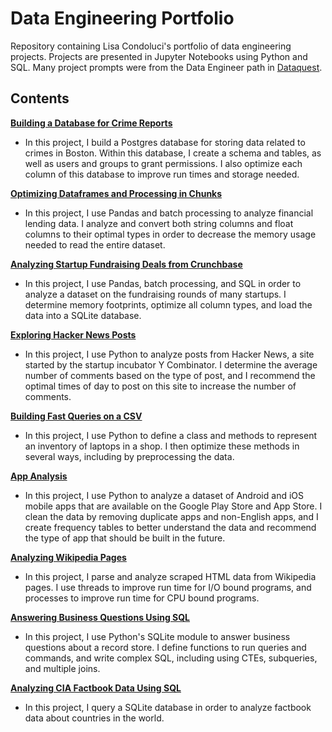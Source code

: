 # Data Engineering Portfolio
Repository containing Lisa Condoluci's portfolio of data engineering projects. Projects are presented in Jupyter Notebooks using Python and SQL. Many project prompts were from the Data Engineer path in [Dataquest](https://app.dataquest.io/). 

## Contents

__[Building a Database for Crime Reports](https://github.com/lisacondoluci/Data-Engineering-Portfolio/blob/master/Building%20a%20Database%20for%20Crime%20Reports.ipynb)__
* In this project, I build a Postgres database for storing data related to crimes in Boston. Within this database, I create a schema and tables, as well as users and groups to grant permissions. I also optimize each column of this database to improve run times and storage needed. 


__[Optimizing Dataframes and Processing in Chunks](https://github.com/lisacondoluci/Data-Engineering-Portfolio/blob/master/Optimizing%20Dataframes%20and%20Processing%20in%20Chunks.ipynb)__
* In this project, I use Pandas and batch processing to analyze financial lending data. I analyze and convert both string columns and float columns to their optimal types in order to decrease the memory usage needed to read the entire dataset. 


__[Analyzing Startup Fundraising Deals from Crunchbase](https://github.com/lisacondoluci/Data-Engineering-Portfolio/blob/master/Analyzing%20Startup%20Fundraising%20Deals.ipynb)__
* In this project, I use Pandas, batch processing, and SQL in order to analyze a dataset on the fundraising rounds of many startups. I determine memory footprints, optimize all column types, and load the data into a SQLite database. 


__[Exploring Hacker News Posts](https://github.com/lisacondoluci/Data-Engineering-Portfolio/blob/master/Exploring%20Hacker%20News%20Posts.ipynb)__
* In this project, I use Python to analyze posts from Hacker News, a site started by the startup incubator Y Combinator. I determine the average number of comments based on the type of post, and I recommend the optimal times of day to post on this site to increase the number of comments. 


__[Building Fast Queries on a CSV](https://github.com/lisacondoluci/Data-Engineering-Portfolio/blob/master/Building%20Fast%20Queries%20on%20a%20CSV.ipynb)__
* In this project, I use Python to define a class and methods to represent an inventory of laptops in a shop. I then optimize these methods in several ways, including by preprocessing the data. 


__[App Analysis](https://github.com/lisacondoluci/Data-Engineering-Portfolio/blob/master/App%20Analysis.ipynb)__
* In this project, I use Python to analyze a dataset of Android and iOS mobile apps that are available on the Google Play Store and App Store. I clean the data by removing duplicate apps and non-English apps, and I create frequency tables to better understand the data and recommend the type of app that should be built in the future. 


__[Analyzing Wikipedia Pages](https://github.com/lisacondoluci/Data-Engineering-Portfolio/blob/master/Analyzing%20Wikipedia%20Pages.ipynb)__
* In this project, I parse and analyze scraped HTML data from Wikipedia pages. I use threads to improve run time for I/O bound programs, and processes to improve run time for CPU bound programs. 


__[Answering Business Questions Using SQL](https://github.com/lisacondoluci/Data-Engineering-Portfolio/blob/master/Answering%20Business%20Questions%20Using%20SQL.ipynb)__
* In this project, I use Python's SQLite module to answer business questions about a record store. I define functions to run queries and commands, and write complex SQL, including using CTEs, subqueries, and multiple joins. 


__[Analyzing CIA Factbook Data Using SQL](https://github.com/lisacondoluci/Data-Engineering-Portfolio/blob/master/Analyzing%20CIA%20Factbook%20Data%20Using%20SQL.ipynb)__
* In this project, I query a SQLite database in order to analyze factbook data about countries in the world. 
